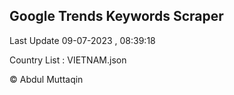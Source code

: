 

## Google Trends Keywords Scraper 
 
Last Update 09-07-2023 , 08:39:18

Country List :
VIETNAM.json



© Abdul Muttaqin 
